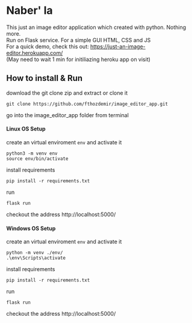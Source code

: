# Naber' la

This just an image editor application which created with python. Nothing more.<br>
Run on Flask service. For a simple GUI HTML, CSS and JS<br>
For a quick demo, check this out: https://just-an-image-editor.herokuapp.com/  <br>
(May need to wait 1 min for initiliazing heroku app on visit)

## How to install & Run

download the git clone zip and extract or clone it

```
git clone https://github.com/fthozdemir/image_editor_app.git
```

go into the image_editor_app folder from terminal

#### Linux OS Setup

create an virtual enviroment `env` and activate it

```
python3 -m venv env
source env/bin/activate
```

install requirements

```
pip install -r requirements.txt
```

run

```
flask run
```

checkout the address http://localhost:5000/

#### Windows OS Setup

create an virtual enviroment `env` and activate it

```
python -m venv ./env/
.\env\Scripts\activate
```

install requirements

```
pip install -r requirements.txt
```

run

```
flask run
```

checkout the address http://localhost:5000/
